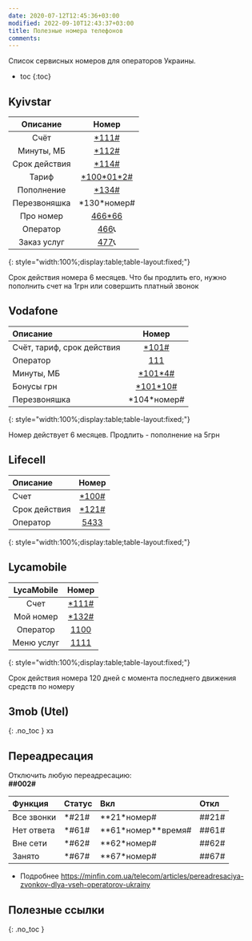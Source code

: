 ```yaml
---
date: 2020-07-12T12:45:36+03:00
modified: 2022-09-10T12:43:37+03:00
title: Полезные номера телефонов
comments: 
---
```


Список сервисных номеров для операторов Украины.

- toc
{:toc}

<!--


## Сводная таблица

Описание | Киевстар | Vodafone | Lifecell
:-|:-|:-|:-
Номер телефона | \*161#
Проверить счёт | \*111# | \*101# | \*100#
Срок действия  | \*114# | \*101# | \*121#
Тарифный план | \*100\*01\*2# <br> \*110# <br> 466\*66 | \*101# | неизвестно
Продлить номер | платный звонок, пополнение, проверить счет | пополнение на 5грн | неизвестно
Звонок оператору | 466 или 0 800 300 466<br>В главном меню: <br>1. Инфа по номеру<br>9. Получить поддержку <br>Подтвердить связь | 111 или <br>0 800 400 111<br>1. Инфа по номеру<br>0. Связь с оператором | 5433 или<br>0 800 20 5433<br>цифра «5», цифра «0»
Точное время | \*160#
Самообслужка | <https://account.kyivstar.ua> | приложение | <https://my.lifecell.ua>

{: style="width:100%;display:table;table-layout:fixed;"}




## Киевстар2
- **Узнать свой номер**  
  [\*161#](tel:*161#), 
   [\*161#](tel:\*161#)
- **Проверить счёт**  
  [\*111#](tel:*111#)
- **Срок действия номера**  
  \*114#
- **Продлить номер**  
  пополнение от 1грн
- **Звонок оператору**  
  позв. 466, в главном меню:  
  кн.1 - "информация по номеру"  
  кн.9 - "получить поддержку"  
  кн.1 - подтвердить связь
- **Бонусные мегабайты, минуты**  
\*112#
- **Узнать свой тарифный план**. 
\*100\*01\*2#  
- **Бонусный счёт**   
\*110#
- **Перезвоняшка**  
\*130\*0691234567#
- **Пополнить счёт с карточки без комиссии**  
\*134 #  

-->


## Kyivstar

Описание | Номер
:-:|:-:
Счёт | [\*111#](tel:*111#)
Минуты, МБ | [\*112#](tel:*112#)
Срок действия | [\*114#](tel:*114#)
Тариф | [\*100\*01\*2#](tel:*100*01*2#)
Пополнение | [\*134# ](tel:*134# ) 
Перезвоняшка | \*130\*номер#
Про номер | [466\*66](tel:466*66)
Оператор | [466](tel:466)📞
Заказ услуг | [477](tel:477)📞
{: style="width:100%;display:table;table-layout:fixed;"}

Срок действия номера 6 месяцев. Что бы продлить его, нужно пополнить счет на 1грн или совершить платный звонок


## Vodafone

Описание | Номер
:-|:-:
Счёт, тариф, срок действия | [\*101#](tel:*101#)
Оператор | [111](tel:111)
Минуты, МБ | [\*101\*4#](tel:*101\4#)
Бонусы грн | [\*101\*10#](tel:*101*10#)
Перезвоняшка | \*104\*номер#  
{: style="width:100%;display:table;table-layout:fixed;"}

Номер действует 6 месяцев. Продлить - пополнение на 5грн


## Lifecell

Описание | Номер
:-|:-:
Счет | [\*100#](tel:*100#)
Срок действия  | [\*121#](tel:*121#)
Оператор | [5433](tel:5433)
{: style="width:100%;display:table;table-layout:fixed;"}



## Lycamobile

LycaMobile | Номер
:-: | :-:
Счет | [\*111#](tel:*111#)
Мой номер | [\*132#](tel:*132#)
Оператор | [1100](tel:1100)
Меню услуг | [1111](tel:1111)
{: style="width:100%;display:table;table-layout:fixed;"}

Срок действия номера 120 дней с момента последнего движения средств по номеру

## 3mob (Utel)  
{: .no_toc }
хз

## Переадресация
Отключить любую переадресацию:  
**##002#**

Функция | Статус | Вкл | Откл
:- | :- | :- | :-
Все звонки | \*#21# | \*\*21\*номер# | ##21#
Нет ответа | \*#61# | \*\*61\*номер\*\*время# | ##61#
Вне сети | \*#62# | \*\*62\*номер# | ##62#
Занято | \*#67# | \*\*67\*номер# | ##67#

- Подробнее <https://minfin.com.ua/telecom/articles/pereadresaciya-zvonkov-dlya-vseh-operatorov-ukrainy>

## Полезные ссылки  
{: .no_toc }

